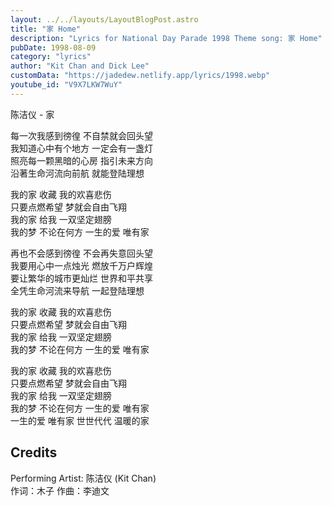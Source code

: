 ```yaml
---
layout: ../../layouts/LayoutBlogPost.astro
title: "家 Home"
description: "Lyrics for National Day Parade 1998 Theme song: 家 Home"
pubDate: 1998-08-09
category: "lyrics"
author: "Kit Chan and Dick Lee"
customData: "https://jadedew.netlify.app/lyrics/1998.webp"
youtube_id: "V9X7LKW7WuY"
---
```


陈洁仪 - 家  

每一次我感到徬徨 不自禁就会回头望  
我知道心中有个地方 一定会有一盏灯  
照亮每一颗黑暗的心房 指引未来方向  
沿著生命河流向前航 就能登陆理想  
  
我的家 收藏 我的欢喜悲伤  
只要点燃希望 梦就会自由飞翔  
我的家 给我 一双坚定翅膀  
我的梦 不论在何方 一生的爱 唯有家  
  
再也不会感到徬徨 不会再失意回头望  
我要用心中一点烛光 燃放千万户辉煌  
要让繁华的城市更灿烂 世界和平共享  
全凭生命河流来导航 一起登陆理想  
  
我的家 收藏 我的欢喜悲伤  
只要点燃希望 梦就会自由飞翔  
我的家 给我 一双坚定翅膀  
我的梦 不论在何方 一生的爱 唯有家  
  
我的家 收藏 我的欢喜悲伤  
只要点燃希望 梦就会自由飞翔  
我的家 给我 一双坚定翅膀  
我的梦 不论在何方 一生的爱 唯有家  
一生的爱 唯有家 世世代代 温暖的家

## Credits

Performing Artist: 陈洁仪 (Kit Chan)  
作词：木子
作曲：李迪文
